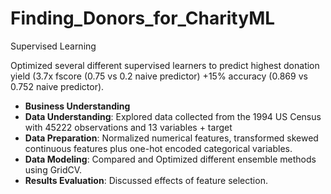 # Finding_Donors_for_CharityML
Supervised Learning 

Optimized several different supervised learners to predict highest donation yield (3.7x fscore (0.75 vs 0.2 naive predictor) +15% accuracy (0.869 vs 0.752 naive predictor).

- **Business Understanding**
- **Data Understanding**: Explored data collected from the 1994 US Census with 45222 observations and 13 variables + target
- **Data Preparation**: Normalized numerical features, transformed skewed continuous features plus one-hot encoded categorical variables.
- **Data Modeling**: Compared and Optimized different ensemble methods using GridCV.
- **Results Evaluation**: Discussed effects of feature selection.

